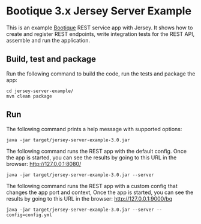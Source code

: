 # Bootique 3.x Jersey Server Example

This is an example [Bootique](http://bootique.io) REST service app with Jersey. It shows how to create and register REST 
endpoints, write integration tests for the REST API, assemble and run the application.

## Build, test and package

Run the following command to build the code, run the tests and package the app:
```
cd jersey-server-example/
mvn clean package
```

## Run

The following command prints a help message with supported options:
```
java -jar target/jersey-server-example-3.0.jar 
```

The following command runs the REST app with the default config. Once the app is started, you can see the results by
going to this URL in the browser: http://127.0.0.1:8080/
```
java -jar target/jersey-server-example-3.0.jar --server
```

The following command runs the REST app with a custom config that changes the app port and context, Once the app is
started, you can see the results by going to this URL in the browser: http://127.0.0.1:9000/bq
```
java -jar target/jersey-server-example-3.0.jar --server --config=config.yml
```
